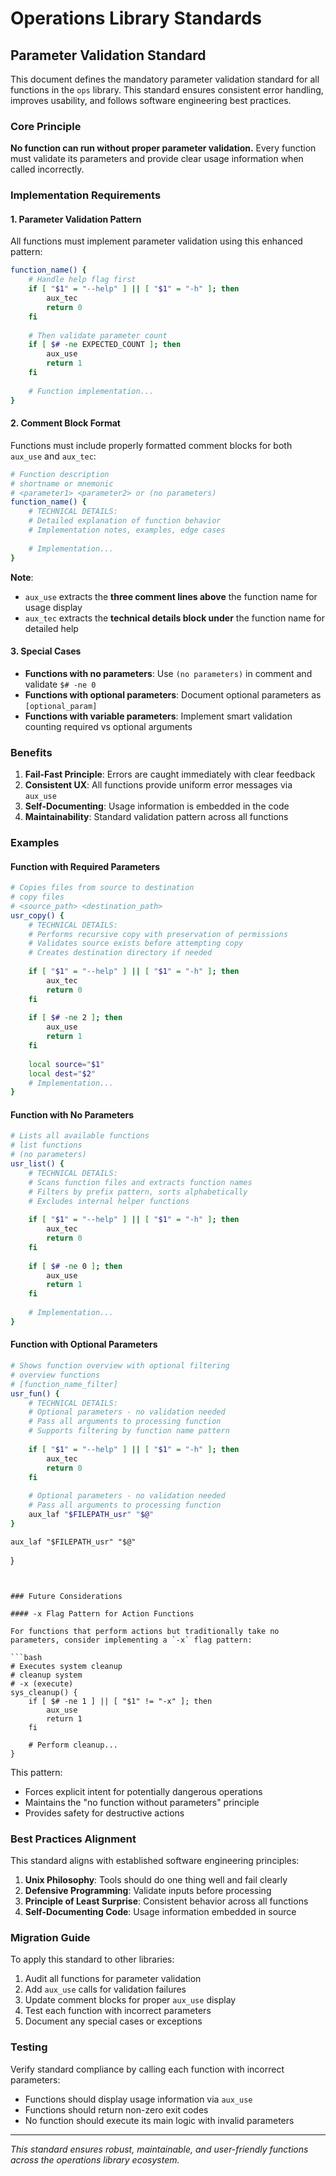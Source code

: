 # Operations Library Standards

## Parameter Validation Standard

This document defines the mandatory parameter validation standard for all functions in the `ops` library. This standard ensures consistent error handling, improves usability, and follows software engineering best practices.

### Core Principle

**No function can run without proper parameter validation.** Every function must validate its parameters and provide clear usage information when called incorrectly.

### Implementation Requirements

#### 1. Parameter Validation Pattern

All functions must implement parameter validation using this enhanced pattern:

```bash
function_name() {
    # Handle help flag first
    if [ "$1" = "--help" ] || [ "$1" = "-h" ]; then
        aux_tec
        return 0
    fi
    
    # Then validate parameter count
    if [ $# -ne EXPECTED_COUNT ]; then
        aux_use
        return 1
    fi
    
    # Function implementation...
}
```

#### 2. Comment Block Format

Functions must include properly formatted comment blocks for both `aux_use` and `aux_tec`:

```bash
# Function description
# shortname or mnemonic
# <parameter1> <parameter2> or (no parameters)
function_name() {
    # TECHNICAL DETAILS:
    # Detailed explanation of function behavior
    # Implementation notes, examples, edge cases
    
    # Implementation...
}
```

**Note**: 
- `aux_use` extracts the **three comment lines above** the function name for usage display
- `aux_tec` extracts the **technical details block under** the function name for detailed help

#### 3. Special Cases

- **Functions with no parameters**: Use `(no parameters)` in comment and validate `$# -ne 0`
- **Functions with optional parameters**: Document optional parameters as `[optional_param]`
- **Functions with variable parameters**: Implement smart validation counting required vs optional arguments

### Benefits

1. **Fail-Fast Principle**: Errors are caught immediately with clear feedback
2. **Consistent UX**: All functions provide uniform error messages via `aux_use`
3. **Self-Documenting**: Usage information is embedded in the code
4. **Maintainability**: Standard validation pattern across all functions

### Examples

#### Function with Required Parameters
```bash
# Copies files from source to destination
# copy files
# <source_path> <destination_path>
usr_copy() {
    # TECHNICAL DETAILS:
    # Performs recursive copy with preservation of permissions
    # Validates source exists before attempting copy
    # Creates destination directory if needed
    
    if [ "$1" = "--help" ] || [ "$1" = "-h" ]; then
        aux_tec
        return 0
    fi
    
    if [ $# -ne 2 ]; then
        aux_use
        return 1
    fi
    
    local source="$1"
    local dest="$2"
    # Implementation...
}
```

#### Function with No Parameters
```bash
# Lists all available functions
# list functions
# (no parameters)
usr_list() {
    # TECHNICAL DETAILS:
    # Scans function files and extracts function names
    # Filters by prefix pattern, sorts alphabetically
    # Excludes internal helper functions
    
    if [ "$1" = "--help" ] || [ "$1" = "-h" ]; then
        aux_tec
        return 0
    fi
    
    if [ $# -ne 0 ]; then
        aux_use
        return 1
    fi
    
    # Implementation...
}
```

#### Function with Optional Parameters
```bash
# Shows function overview with optional filtering
# overview functions
# [function_name_filter]
usr_fun() {
    # TECHNICAL DETAILS:
    # Optional parameters - no validation needed
    # Pass all arguments to processing function
    # Supports filtering by function name pattern
    
    if [ "$1" = "--help" ] || [ "$1" = "-h" ]; then
        aux_tec
        return 0
    fi
    
    # Optional parameters - no validation needed
    # Pass all arguments to processing function
    aux_laf "$FILEPATH_usr" "$@"
}
```
    aux_laf "$FILEPATH_usr" "$@"
}
```


### Future Considerations

#### -x Flag Pattern for Action Functions

For functions that perform actions but traditionally take no parameters, consider implementing a `-x` flag pattern:

```bash
# Executes system cleanup
# cleanup system
# -x (execute)
sys_cleanup() {
    if [ $# -ne 1 ] || [ "$1" != "-x" ]; then
        aux_use
        return 1
    fi
    
    # Perform cleanup...
}
```

This pattern:
- Forces explicit intent for potentially dangerous operations
- Maintains the "no function without parameters" principle
- Provides safety for destructive actions

### Best Practices Alignment

This standard aligns with established software engineering principles:

1. **Unix Philosophy**: Tools should do one thing well and fail clearly
2. **Defensive Programming**: Validate inputs before processing
3. **Principle of Least Surprise**: Consistent behavior across all functions
4. **Self-Documenting Code**: Usage information embedded in source

### Migration Guide

To apply this standard to other libraries:

1. Audit all functions for parameter validation
2. Add `aux_use` calls for validation failures
3. Update comment blocks for proper `aux_use` display
4. Test each function with incorrect parameters
5. Document any special cases or exceptions

### Testing

Verify standard compliance by calling each function with incorrect parameters:
- Functions should display usage information via `aux_use`
- Functions should return non-zero exit codes
- No function should execute its main logic with invalid parameters

---

*This standard ensures robust, maintainable, and user-friendly functions across the operations library ecosystem.*
